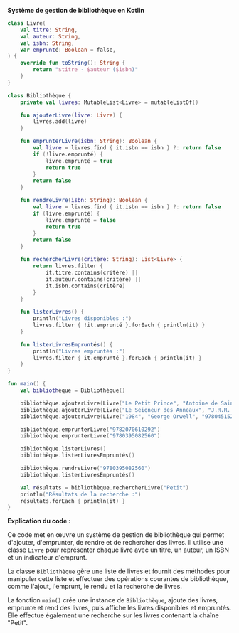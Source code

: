 **Système de gestion de bibliothèque en Kotlin**

```kotlin
class Livre(
    val titre: String,
    val auteur: String,
    val isbn: String,
    var emprunté: Boolean = false,
) {
    override fun toString(): String {
        return "$titre - $auteur ($isbn)"
    }
}

class Bibliothèque {
    private val livres: MutableList<Livre> = mutableListOf()

    fun ajouterLivre(livre: Livre) {
        livres.add(livre)
    }

    fun emprunterLivre(isbn: String): Boolean {
        val livre = livres.find { it.isbn == isbn } ?: return false
        if (!livre.emprunté) {
            livre.emprunté = true
            return true
        }
        return false
    }

    fun rendreLivre(isbn: String): Boolean {
        val livre = livres.find { it.isbn == isbn } ?: return false
        if (livre.emprunté) {
            livre.emprunté = false
            return true
        }
        return false
    }

    fun rechercherLivre(critère: String): List<Livre> {
        return livres.filter {
            it.titre.contains(critère) ||
            it.auteur.contains(critère) ||
            it.isbn.contains(critère)
        }
    }

    fun listerLivres() {
        println("Livres disponibles :")
        livres.filter { !it.emprunté }.forEach { println(it) }
    }

    fun listerLivresEmpruntés() {
        println("Livres empruntés :")
        livres.filter { it.emprunté }.forEach { println(it) }
    }
}

fun main() {
    val bibliothèque = Bibliothèque()

    bibliothèque.ajouterLivre(Livre("Le Petit Prince", "Antoine de Saint-Exupéry", "9782070610292"))
    bibliothèque.ajouterLivre(Livre("Le Seigneur des Anneaux", "J.R.R. Tolkien", "9780395082560"))
    bibliothèque.ajouterLivre(Livre("1984", "George Orwell", "9780451524935"))

    bibliothèque.emprunterLivre("9782070610292")
    bibliothèque.emprunterLivre("9780395082560")

    bibliothèque.listerLivres()
    bibliothèque.listerLivresEmpruntés()

    bibliothèque.rendreLivre("9780395082560")
    bibliothèque.listerLivresEmpruntés()

    val résultats = bibliothèque.rechercherLivre("Petit")
    println("Résultats de la recherche :")
    résultats.forEach { println(it) }
}
```

**Explication du code :**

Ce code met en œuvre un système de gestion de bibliothèque qui permet d'ajouter, d'emprunter, de rendre et de rechercher des livres. Il utilise une classe `Livre` pour représenter chaque livre avec un titre, un auteur, un ISBN et un indicateur d'emprunt.

La classe `Bibliothèque` gère une liste de livres et fournit des méthodes pour manipuler cette liste et effectuer des opérations courantes de bibliothèque, comme l'ajout, l'emprunt, le rendu et la recherche de livres.

La fonction `main()` crée une instance de `Bibliothèque`, ajoute des livres, emprunte et rend des livres, puis affiche les livres disponibles et empruntés. Elle effectue également une recherche sur les livres contenant la chaîne "Petit".